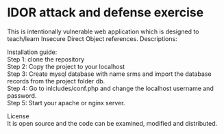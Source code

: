 # IDOR attack and defense exercise

This is intentionally vulnerable web application which is designed to teach/learn Insecure Direct Object references.
Descriptions:  

Installation guide:  
Step 1: clone the repository  
Step 2: Copy the project to your localhost  
Step 3: Create mysql database with name srms and import the database records from the project folder db.  
Step 4: Go to inlcludes/conf.php and change the localhost username and password.  
Step 5: Start your apache or nginx server.  

License    
It is open source and the code can be examined, modified and distributed.  
